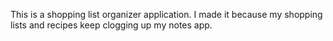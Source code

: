 This is a shopping list organizer application. I made it because my shopping lists and recipes keep clogging up my notes app. 
